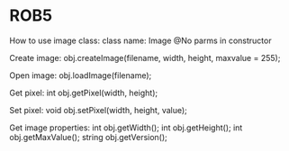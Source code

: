 ROB5
====
How to use image class:
class name: Image
  @No parms in constructor

Create image:
  obj.createImage(filename, width, height, maxvalue = 255);

Open image:
 obj.loadImage(filename);


Get pixel:
  int obj.getPixel(width, height);


Set pixel:
   void obj.setPixel(width, height, value);


Get image properties:
   int obj.getWidth();
   int obj.getHeight();
   int obj.getMaxValue();
   string obj.getVersion();
